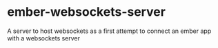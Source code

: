# ember-websockets-server
A server to host websockets as a first attempt to connect an ember app with a websockets server
